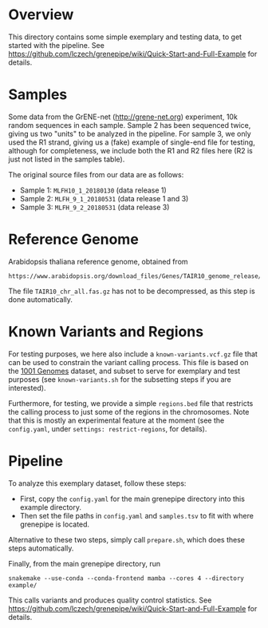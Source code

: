 Overview
==============

This directory contains some simple exemplary and testing data, to get started with the pipeline.
See https://github.com/lczech/grenepipe/wiki/Quick-Start-and-Full-Example for details.


Samples
==============

Some data from the GrENE-net (http://grene-net.org) experiment, 10k random sequences in each sample.
Sample 2 has been sequenced twice, giving us two "units" to be analyzed in the pipeline.
For sample 3, we only used the R1 strand, giving us a (fake) example of single-end file for testing,
although for completeness, we include both the R1 and R2 files here (R2 is just not listed
in the samples table).

The original source files from our data are as follows:

 * Sample 1: `MLFH10_1_20180130` (data release 1)
 * Sample 2: `MLFH_9_1_20180531` (data release 1 and 3)
 * Sample 3: `MLFH_9_2_20180531` (data release 3)


Reference Genome
==============

Arabidopsis thaliana reference genome, obtained from

    https://www.arabidopsis.org/download_files/Genes/TAIR10_genome_release/TAIR10_chromosome_files/TAIR10_chr_all.fas

The file `TAIR10_chr_all.fas.gz` has not to be decompressed, as this step is done automatically.


Known Variants and Regions
==============

For testing purposes, we here also include a `known-variants.vcf.gz` file that can be used
to constrain the variant calling process. This file is based on the [1001 Genomes](https://www.1001genomes.org/) dataset, 
and subset to serve for exemplary and test purposes (see `known-variants.sh` for the subsetting steps if you are interested).

Furthermore, for testing, we provide a simple `regions.bed` file that restricts the calling process
to just some of the regions in the chromosomes. Note that this is mostly an experimental feature
at the moment (see the `config.yaml`, under `settings: restrict-regions`, for details).


Pipeline
==============

To analyze this exemplary dataset, follow these steps:

 * First, copy the `config.yaml` for the main grenepipe directory into this example directory.
 * Then set the file paths in `config.yaml` and `samples.tsv` to fit with where grenepipe is located.

Alternative to these two steps, simply call `prepare.sh`, which does these steps automatically.

Finally, from the main grenepipe directory, run

    snakemake --use-conda --conda-frontend mamba --cores 4 --directory example/

This calls variants and produces quality control statistics.
See https://github.com/lczech/grenepipe/wiki/Quick-Start-and-Full-Example for details.
